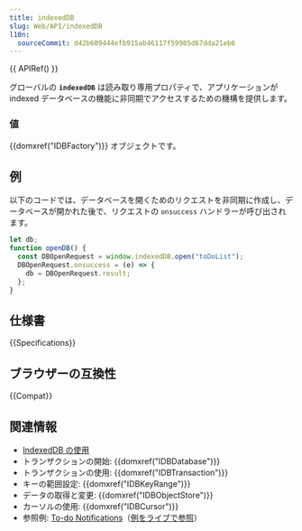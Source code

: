 ```yaml
---
title: indexedDB
slug: Web/API/indexedDB
l10n:
  sourceCommit: d42b609444efb915ab46117f59985d67dda21eb6
---
```


{{ APIRef() }}

グローバルの **`indexedDB`** は読み取り専用プロパティで、アプリケーションが indexed データベースの機能に非同期でアクセスするための機構を提供します。

### 値

{{domxref("IDBFactory")}} オブジェクトです。

## 例

以下のコードでは、データベースを開くためのリクエストを非同期に作成し、データベースが開かれた後で、リクエストの `onsuccess` ハンドラーが呼び出されます。

```js
let db;
function openDB() {
  const DBOpenRequest = window.indexedDB.open("toDoList");
  DBOpenRequest.onsuccess = (e) => {
    db = DBOpenRequest.result;
  };
}
```

## 仕様書

{{Specifications}}

## ブラウザーの互換性

{{Compat}}

## 関連情報

- [IndexedDB の使用](/ja/docs/Web/API/IndexedDB_API/Using_IndexedDB)
- トランザクションの開始: {{domxref("IDBDatabase")}}
- トランザクションの使用: {{domxref("IDBTransaction")}}
- キーの範囲設定: {{domxref("IDBKeyRange")}}
- データの取得と変更: {{domxref("IDBObjectStore")}}
- カーソルの使用: {{domxref("IDBCursor")}}
- 参照例: [To-do Notifications](https://github.com/mdn/dom-examples/tree/main/to-do-notifications)（[例をライブで参照](https://mdn.github.io/dom-examples/to-do-notifications/)）
